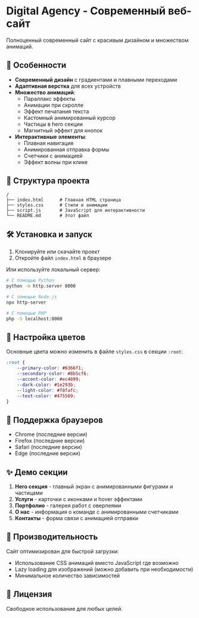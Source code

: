 # Digital Agency - Современный веб-сайт

Полноценный современный сайт с красивым дизайном и множеством анимаций.

## 🚀 Особенности

- **Современный дизайн** с градиентами и плавными переходами
- **Адаптивная верстка** для всех устройств
- **Множество анимаций**:
  - Параллакс эффекты
  - Анимации при скролле
  - Эффект печатания текста
  - Кастомный анимированный курсор
  - Частицы в hero секции
  - Магнитный эффект для кнопок
- **Интерактивные элементы**:
  - Плавная навигация
  - Анимированная отправка формы
  - Счетчики с анимацией
  - Эффект волны при клике

## 📁 Структура проекта

```
/
├── index.html      # Главная HTML страница
├── styles.css      # Стили и анимации
├── script.js       # JavaScript для интерактивности
└── README.md       # Этот файл
```

## 🛠 Установка и запуск

1. Клонируйте или скачайте проект
2. Откройте файл `index.html` в браузере

Или используйте локальный сервер:

```bash
# С помощью Python
python -m http.server 8000

# С помощью Node.js
npx http-server

# С помощью PHP
php -S localhost:8000
```

## 🎨 Настройка цветов

Основные цвета можно изменить в файле `styles.css` в секции `:root`:

```css
:root {
    --primary-color: #6366f1;
    --secondary-color: #8b5cf6;
    --accent-color: #ec4899;
    --dark-color: #1e293b;
    --light-color: #f8fafc;
    --text-color: #475569;
}
```

## 📱 Поддержка браузеров

- Chrome (последние версии)
- Firefox (последние версии)
- Safari (последние версии)
- Edge (последние версии)

## ✨ Демо секции

1. **Hero секция** - главный экран с анимированными фигурами и частицами
2. **Услуги** - карточки с иконками и hover эффектами
3. **Портфолио** - галерея работ с оверлеями
4. **О нас** - информация о команде с анимированными счетчиками
5. **Контакты** - форма связи с анимацией отправки

## 🚀 Производительность

Сайт оптимизирован для быстрой загрузки:
- Использование CSS анимаций вместо JavaScript где возможно
- Lazy loading для изображений (можно добавить при необходимости)
- Минимальное количество зависимостей

## 📄 Лицензия

Свободное использование для любых целей. 